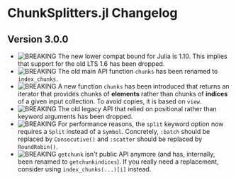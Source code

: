 ChunkSplitters.jl Changelog
=========================

Version 3.0.0
-------------
- ![BREAKING][badge-breaking] The new lower compat bound for Julia is 1.10. This implies that support for the old LTS 1.6 has been dropped.
- ![BREAKING][badge-breaking] The old main API function `chunks` has been renamed to `index_chunks`.
- ![BREAKING][badge-breaking] A new function `chunks` has been introduced that returns an iterator that provides chunks of **elements** rather than chunks of **indices** of a given input collection. To avoid copies, it is based on `view`.
- ![BREAKING][badge-breaking] The old legacy API that relied on positional rather than keyword arguments has been dropped.
- ![BREAKING][badge-breaking] For performance reasons, the `split` keyword option now requires a `Split` instead of a `Symbol`. Concretely, `:batch` should be replaced by `Consecutive()` and `:scatter` should be replaced by `RoundRobin()`.
- ![BREAKING][badge-breaking] `getchunk` isn't public API anymore (and has, internally, been renamed to `getchunkindices`). If you really need a replacement, consider using `index_chunks(...)[i]` instead.


[badge-breaking]: https://img.shields.io/badge/BREAKING-red.svg
[badge-deprecation]: https://img.shields.io/badge/Deprecation-orange.svg
[badge-feature]: https://img.shields.io/badge/Feature-green.svg
[badge-experimental]: https://img.shields.io/badge/Experimental-yellow.svg
[badge-enhancement]: https://img.shields.io/badge/Enhancement-blue.svg
[badge-bugfix]: https://img.shields.io/badge/Bugfix-purple.svg
[badge-fix]: https://img.shields.io/badge/Fix-purple.svg
[badge-info]: https://img.shields.io/badge/Info-gray.svg
